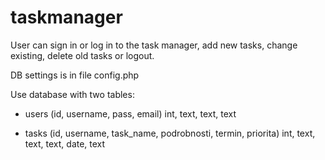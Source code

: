 # taskmanager
User can sign in or log in to the task manager, add new tasks, change existing, delete old tasks or logout. 

DB settings is in file config.php

Use database with two tables:

- users (id, username, pass, email)
        int, text, text, text

- tasks (id, username, task_name, podrobnosti, termin, priorita)
        int, text, text, text, date, text
